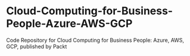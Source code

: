 # Cloud-Computing-for-Business-People-Azure-AWS-GCP
Code Repository for Cloud Computing for Business People: Azure, AWS, GCP, published by Packt
